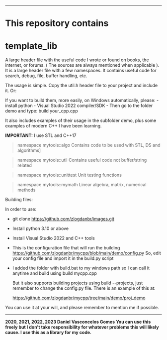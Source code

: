 _________________________________________________

This repository contains
=========================

template_lib
===============

A large header file with the useful code I wrote or found on books, the internet, or forums. ( The sources are always mentioned when applicable ). 
It is a large header file with a few namespaces. It contains useful code for search, debug, file, buffer handling, etc.


The usage is simple. Copy the util.h header file to your project and include it. Or:

If you want to build them, more easily, on Windows automatically, please:
	- install python
	- Visual Studio 2022 compiler/SDK
	- Then go to the folder demo and type:
		build your_cpp.cpp
		
It also includes examples of their usage in the subfolder demo, plus some examples of modern C++ I have been learning.		

**IMPORTANT:**
I use STL and C++17

>namespace mytools::algo
Contains code to be used with STL, DS and algorithms]

>namespace mytools::util
Contains useful code not buffer/string related

>namespace mytools::unittest
Unit testing functions

>namespace mytools::mymath
Linear algebra, matrix, numerical methods


Building files:

In order to use:

- git clone https://github.com/zlogdanbr/images.git
- Install python 3.10 or above
- Install Visual Studio 2022 and C++ tools
- This is the configuration file that will run the building
   https://github.com/zlogdanbr/mycpp/blob/main/demo/config.py
  So, edit your config file and import it in the build.py script
  
- I added the folder with build.bat to my windows path so I can call it anytime and build using
  build mycpp.cpp

  But it also supports building projects using build --projects, just remember to change the config.py file.
  There is an example of this at:

  https://github.com/zlogdanbr/mycpp/tree/main/demo/proj_demo

You can use it at your will, and please remember to mention me if possible.


_________________________________________________
**2020, 2021, 2022, 2023 Daniel Vasconcelos Gomes**
**You can use this freely but I don't take responsibility for whatever problems this will likely cause. I use this as a library for my code.**
